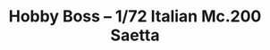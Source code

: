 ---
layout: product
title: "Hobby Boss – 1/72 Italian Mc.200 Saetta"
price: "1300" 
desc: "Maketa"
img_path: "/assets/img/HB80291.webp"
brand: "N/A"
available: true
special_offer: false
new: true
soon: false
cat: "010000"
subcat: "013500"
subsubcat: "0N/A"
sifra: "HB80291"
popular: false
---